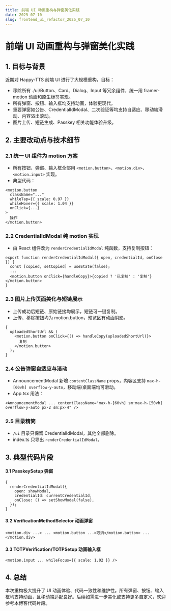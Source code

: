 ```yaml
---
title: 前端 UI 动画重构与弹窗美化实践
date: 2025-07-10
slug: frontend_ui_refactor_2025_07_10
---
```


# 前端 UI 动画重构与弹窗美化实践

## 1. 目标与背景

近期对 Happy-TTS 前端 UI 进行了大规模重构，目标：

- 移除所有 ./ui/Button、Card、Dialog、Input 等冗余组件，统一用 framer-motion 动画和原生标签实现。
- 所有弹窗、按钮、输入框均支持动画，体验更现代。
- 重要弹窗如公告、CredentialIdModal、二次验证等均支持自适应、移动端滑动、内容溢出滚动。
- 图片上传、短链生成、Passkey 相关功能体验升级。

## 2. 主要改动点与技术细节

### 2.1 统一 UI 组件为 motion 方案

- 所有按钮、弹窗、输入框全部用 `<motion.button>`、`<motion.div>`、`<motion.input>` 实现。
- 典型代码：

```tsx
<motion.button
  className="..."
  whileTap={{ scale: 0.97 }}
  whileHover={{ scale: 1.04 }}
  onClick={...}
>
  操作
</motion.button>
```

### 2.2 CredentialIdModal 纯 motion 实现

- 由 React 组件改为 `renderCredentialIdModal` 纯函数，支持复制按钮：

```tsx
export function renderCredentialIdModal({ open, credentialId, onClose }) {
  const [copied, setCopied] = useState(false);
  ...
  <motion.button onClick={handleCopy}>{copied ? '已复制' : '复制'}</motion.button>
}
```

### 2.3 图片上传页面美化与短链展示

- 上传成功后短链、原始链接均展示，短链可一键复制。
- 上传、移除按钮均为 motion.button，预览区有动画阴影。

```tsx
{
  uploadedShortUrl && (
    <motion.button onClick={() => handleCopy(uploadedShortUrl)}>
      复制
    </motion.button>
  );
}
```

### 2.4 公告弹窗自适应与滚动

- AnnouncementModal 新增 `contentClassName` props，内容区支持 `max-h-[60vh] overflow-y-auto`，移动端/桌面端均可滑动。
- App.tsx 用法：

```tsx
<AnnouncementModal ... contentClassName="max-h-[60vh] sm:max-h-[50vh] overflow-y-auto px-2 sm:px-4" />
```

### 2.5 目录精简

- `/ui` 目录只保留 CredentialIdModal，其他全部删除。
- index.ts 只导出 `renderCredentialIdModal`。

## 3. 典型代码片段

#### 3.1 PasskeySetup 弹窗

```tsx
{
  renderCredentialIdModal({
    open: showModal,
    credentialId: currentCredentialId,
    onClose: () => setShowModal(false),
  });
}
```

#### 3.2 VerificationMethodSelector 动画弹窗

```tsx
<motion.div ...> ... <motion.button ...>取消</motion.button> ... </motion.div>
```

#### 3.3 TOTPVerification/TOTPSetup 动画输入框

```tsx
<motion.input ... whileFocus={{ scale: 1.02 }} />
```

## 4. 总结

本次重构极大提升了 UI 动画体验、代码一致性和维护性。所有弹窗、按钮、输入框均支持动画，且移动端适配良好。后续如需进一步美化或支持更多自定义，欢迎参考本博客代码片段。
